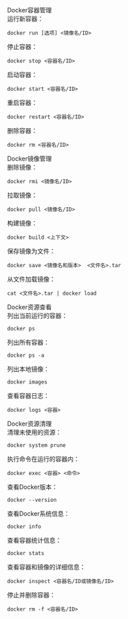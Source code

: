 Docker容器管理  
运行新容器：  
```
docker run [选项] <镜像名/ID>
```
停止容器：
```
docker stop <容器名/ID>
```
启动容器：
```
docker start <容器名/ID>
```
重启容器：
```
docker restart <容器名/ID>
```
删除容器：
```
docker rm <容器名/ID>
```
Docker镜像管理  
删除镜像：  
```
docker rmi <镜像名/ID>
```
拉取镜像：
```
docker pull <镜像名/ID>
```
构建镜像：
```
docker build <上下文>
```
保存镜像为文件：
```
docker save <镜像名和版本>  <文件名>.tar
```
从文件加载镜像：
```
cat <文件名>.tar | docker load
```
Docker资源查看  
列出当前运行的容器：
```
docker ps
```
列出所有容器：
```
docker ps -a
```
列出本地镜像：
```
docker images
```
查看容器日志：
```
docker logs <容器>
```
Docker资源清理  
清理未使用的资源：  
```
docker system prune
```
执行命令在运行的容器内：
```
docker exec <容器> <命令>
```
查看Docker版本：
```
docker --version
```
查看Docker系统信息：
```
docker info
```
查看容器统计信息：
```
docker stats
```
查看容器和镜像的详细信息：
```
docker inspect <容器名/ID或镜像名/ID>
```
停止并删除容器：
```
docker rm -f <容器名/ID>
```
